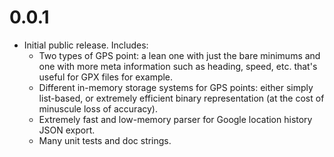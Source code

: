 # 0.0.1

* Initial public release. Includes:
  * Two types of GPS point: a lean one with just the bare minimums and one
    with more meta information such as heading, speed, etc. that's useful for
    GPX files for example.
  * Different in-memory storage systems for GPS points: either simply 
    list-based, or extremely efficient binary representation (at the cost of
    minuscule loss of accuracy).
  * Extremely fast and low-memory parser for Google location history JSON
    export.
  * Many unit tests and doc strings.

